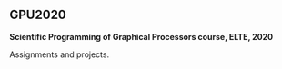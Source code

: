 ## GPU2020

**Scientific Programming of Graphical Processors course, ELTE, 2020**

Assignments and projects.
